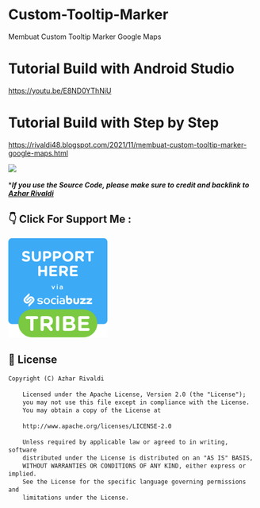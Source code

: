 # Custom-Tooltip-Marker
Membuat Custom Tooltip Marker Google Maps

# Tutorial Build with Android Studio
https://youtu.be/E8ND0YThNiU

# Tutorial Build with Step by Step
https://rivaldi48.blogspot.com/2021/11/membuat-custom-tooltip-marker-google-maps.html

<img src="https://1.bp.blogspot.com/-Bklj8LSw0ek/YZ9jRF6BzKI/AAAAAAAAIFA/v4xzxjSGX-snagK7T3uqgmeW14pxm5yYgCLcBGAsYHQ/s1280/Tutorial%2BMembuat%2BCustom%2BTooltip%2BMarker%2BGoogle%2BMaps%2Bdengan%2BAndroid%2BStudio.png" data-canonical-src="https://1.bp.blogspot.com/-Bklj8LSw0ek/YZ9jRF6BzKI/AAAAAAAAIFA/v4xzxjSGX-snagK7T3uqgmeW14pxm5yYgCLcBGAsYHQ/s1280/Tutorial%2BMembuat%2BCustom%2BTooltip%2BMarker%2BGoogle%2BMaps%2Bdengan%2BAndroid%2BStudio.png" style="max-width:100%;">

****If you use the Source Code, please make sure to credit and backlink to [Azhar Rivaldi](https://rivaldi48.blogspot.com/)***

## 👇 Click For Support Me :
<a href="https://sociabuzz.com/azharrvldi_/donate"> 
<img src="https://github.com/AzharRivaldi/AzharRivaldi/blob/master/Support%20Here.png" width="200" height="200"></a>

## 📄 License

```
Copyright (C) Azhar Rivaldi

    Licensed under the Apache License, Version 2.0 (the "License");
    you may not use this file except in compliance with the License.
    You may obtain a copy of the License at

    http://www.apache.org/licenses/LICENSE-2.0

    Unless required by applicable law or agreed to in writing, software
    distributed under the License is distributed on an "AS IS" BASIS,
    WITHOUT WARRANTIES OR CONDITIONS OF ANY KIND, either express or implied.
    See the License for the specific language governing permissions and
    limitations under the License.

```

